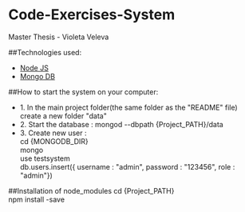 # Code-Exercises-System
Master Thesis - Violeta Veleva 

##Technologies used:
<ul>
	<li>
		<a href="https://nodejs.org/download" target="_blank">Node JS</a>
	</li>
	<li>
		<a href="https://www.mongodb.org/downloads" target="_blank">Mongo DB</a>
	</li>
</ul>

##How to start the system on your computer:
<ul>
	<li>
		1. In the main project folder(the same folder as the "README" file) create a new folder "data"
	</li>
	<li>
		2. Start the database : mongod --dbpath {Project_PATH}/data
	</li>
	<li>
		3. Create new user : 
		<br/>
		cd {MONGODB_DIR} 
		<br/>
		mongo
		<br/>
		use testsystem
		<br/>
		db.users.insert({ username : "admin", password : "123456", role : "admin"})
	</li>
</ul>
##Installation of node_modules
cd {Project_PATH}
<br/>
npm install -save

